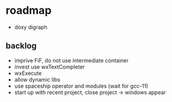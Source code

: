 # roadmap
- doxy digraph

## backlog
- imprive FiF, do not use intermediate container
- invest use wxTextCompleter
- wxExecute
- allow dynamic libs
- use spaceship operator
  and modules (wait for gcc-11)
- start up with recent project, close project
  -> windows appear
